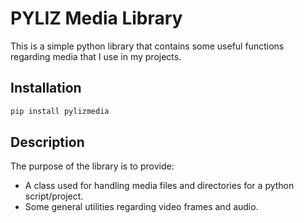 # PYLIZ Media Library
This is a simple python library that contains some useful functions regarding media that I use in my projects.

## Installation
```bash
pip install pylizmedia
```

## Description
The purpose of the library is to provide:
- A class used for handling media files and directories for a python script/project.
- Some general utilities regarding video frames and audio.
